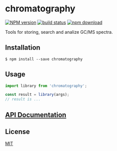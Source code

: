 # chromatography

  [![NPM version][npm-image]][npm-url]
  [![build status][travis-image]][travis-url]
  [![npm download][download-image]][download-url]

Tools for storing, search and analize GC/MS spectra.

## Installation

`$ npm install --save chromatography`

## Usage

```js
import library from 'chromatography';

const result = library(args);
// result is ...
```

## [API Documentation](https://cheminfo-js.github.io/chromatography/)

## License

  [MIT](./LICENSE)

[npm-image]: https://img.shields.io/npm/v/chromatography.svg?style=flat-square
[npm-url]: https://npmjs.org/package/chromatography
[travis-image]: https://img.shields.io/travis/cheminfo-js/chromatography/master.svg?style=flat-square
[travis-url]: https://travis-ci.org/cheminfo-js/chromatography
[download-image]: https://img.shields.io/npm/dm/chromatography.svg?style=flat-square
[download-url]: https://npmjs.org/package/chromatography
